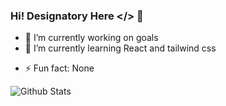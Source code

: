 ### Hi! Designatory Here </> 👋

- 🔭 I’m currently working on goals
- 🌱 I’m currently learning React and tailwind css
<!-- - 💬 Ask me about nothing -->
- ⚡ Fun fact: None

![Github Stats](https://github-readme-stats.vercel.app/api?username=Designatory&count_private=true&show_icons=true&title_color=fff&icon_color=79ff97&text_color=9f9f9f&bg_color=151515)
